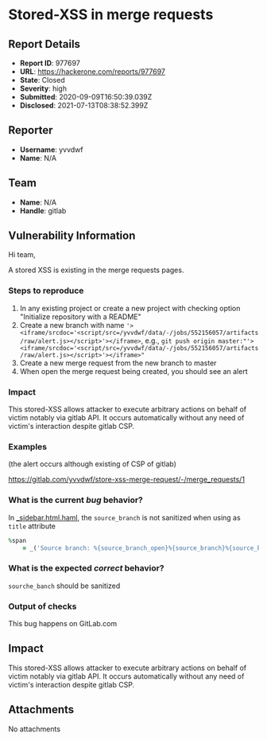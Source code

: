 # Stored-XSS in merge requests

## Report Details
- **Report ID**: 977697
- **URL**: https://hackerone.com/reports/977697
- **State**: Closed
- **Severity**: high
- **Submitted**: 2020-09-09T16:50:39.039Z
- **Disclosed**: 2021-07-13T08:38:52.399Z

## Reporter
- **Username**: yvvdwf
- **Name**: N/A

## Team
- **Name**: N/A
- **Handle**: gitlab

## Vulnerability Information
Hi team,

A stored XSS is existing in the merge requests pages.

### Steps to reproduce

1. In any existing project or create a new project with checking option "Initialize repository with a README"
2. Create a new branch with name `'><iframe/srcdoc='<script/src=/yvvdwf/data/-/jobs/552156057/artifacts/raw/alert.js></script>'></iframe>`, e.g., `git push origin master:"'><iframe/srcdoc='<script/src=/yvvdwf/data/-/jobs/552156057/artifacts/raw/alert.js></script>'></iframe>"`
3. Create a new merge request from the new branch to master
4. When open the merge request being created, you should see an alert

### Impact

This stored-XSS allows attacker to execute arbitrary actions on behalf of victim notably via gitlab API. It occurs automatically without any need of victim's interaction despite gitlab CSP.

### Examples

(the alert occurs although existing of CSP of gitlab)

https://gitlab.com/yvvdwf/store-xss-merge-request/-/merge_requests/1

### What is the current *bug* behavior?

In [_sidebar.html.haml](https://gitlab.com/gitlab-org/gitlab/-/blob/3d10455ebe4d90f3a6c4fd73a0d52aa4506e40f8/app/views/shared/issuable/_sidebar.html.haml#L170), the `source_branch` is not sanitized when using as `title` attribute

```ruby
%span
    = _('Source branch: %{source_branch_open}%{source_branch}%{source_branch_close}').html_safe % { source_branch_open: "<cite title='#{source_branch}'>".html_safe, source_branch_close: "</cite>".html_safe, source_branch: source_branch }
```

### What is the expected *correct* behavior?

`sourche_banch` should be sanitized

### Output of checks

This bug happens on GitLab.com

## Impact

This stored-XSS allows attacker to execute arbitrary actions on behalf of victim notably via gitlab API. It occurs automatically without any need of victim's interaction despite gitlab CSP.

## Attachments
No attachments
